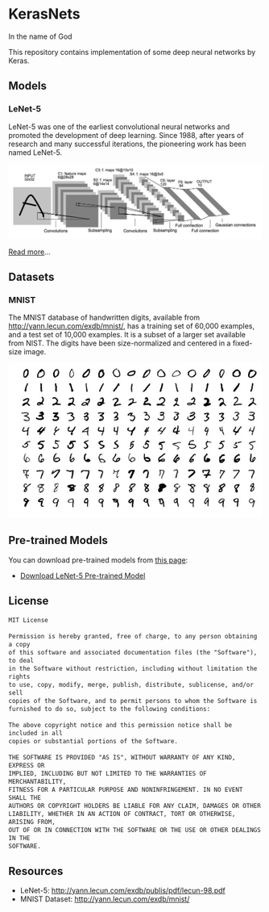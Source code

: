 # KerasNets

In the name of God

This repository contains implementation of some deep neural networks by Keras.

## Models

### LeNet-5

LeNet-5 was one of the earliest convolutional neural networks and promoted the development of deep learning. Since 1988,
after years of research and many successful iterations, the pioneering work has been named LeNet-5.

![LeNet-5 Architecture](lenet_5/images/lenet_5.jpg)

[Read more](lenet_5)...

## Datasets

### MNIST

The MNIST database of handwritten digits, available from http://yann.lecun.com/exdb/mnist/, has a training set of 60,000
examples, and a test set of 10,000 examples. It is a subset of a larger set available from NIST. The digits have been
size-normalized and centered in a fixed-size image.

![MNIST Sample](images/mnist_sample.jpg)

## Pre-trained Models

You can download pre-trained models from [this page](https://github.com/amir-saniyan/KerasNets/releases/tag/pre-trained-models):

* [Download LeNet-5 Pre-trained Model](https://github.com/amir-saniyan/KerasNets/releases/download/pre-trained-models/lenet_5.zip)

## License

```
MIT License

Permission is hereby granted, free of charge, to any person obtaining a copy
of this software and associated documentation files (the "Software"), to deal
in the Software without restriction, including without limitation the rights
to use, copy, modify, merge, publish, distribute, sublicense, and/or sell
copies of the Software, and to permit persons to whom the Software is
furnished to do so, subject to the following conditions:

The above copyright notice and this permission notice shall be included in all
copies or substantial portions of the Software.

THE SOFTWARE IS PROVIDED "AS IS", WITHOUT WARRANTY OF ANY KIND, EXPRESS OR
IMPLIED, INCLUDING BUT NOT LIMITED TO THE WARRANTIES OF MERCHANTABILITY,
FITNESS FOR A PARTICULAR PURPOSE AND NONINFRINGEMENT. IN NO EVENT SHALL THE
AUTHORS OR COPYRIGHT HOLDERS BE LIABLE FOR ANY CLAIM, DAMAGES OR OTHER
LIABILITY, WHETHER IN AN ACTION OF CONTRACT, TORT OR OTHERWISE, ARISING FROM,
OUT OF OR IN CONNECTION WITH THE SOFTWARE OR THE USE OR OTHER DEALINGS IN THE
SOFTWARE.
```

## Resources

* LeNet-5: http://yann.lecun.com/exdb/publis/pdf/lecun-98.pdf
* MNIST Dataset: http://yann.lecun.com/exdb/mnist/
